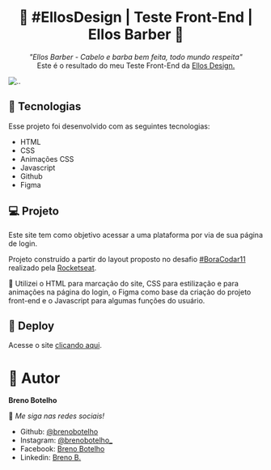 <h1 align="center"> 👾 #EllosDesign | Teste Front-End | Ellos Barber 👾 </h1>

<p align="center">
    <i> "Ellos Barber - Cabelo e barba bem feita, todo mundo respeita" </i> 
    <br> Este é o resultado do meu Teste Front-End da <a href="https://www.ellosdesign.com.br/"> Ellos Design.</a>
</p>

![..](./print-site/print2.png)

## 🚀 Tecnologias

Esse projeto foi desenvolvido com as seguintes tecnologias:

- HTML
- CSS
- Animações CSS
- Javascript
- Github
- Figma

## 💻 Projeto

Este site tem como objetivo acessar a uma plataforma por via de sua página de login. <br>

Projeto construído a partir do layout proposto no desafio [#BoraCodar11](https://www.figma.com/community/file/1217810469465160264) realizado pela [Rocketseat](https://rocketseat.com.br). <br>

📌 Utilizei o HTML para marcação do site, CSS para estilização e para animações na página do login, o Figma como base da criação do projeto front-end e o Javascript para algumas funções do usuário.

## 📑 Deploy

Acesse o site [clicando aqui](https://brenobotelho.github.io/boracodar/desafio11/).

# 👤 Autor

**Breno Botelho**

👾 _Me siga nas redes sociais!_

- Github: [@brenobotelho](https://github.com/brenobotelho)
- Instagram: [@brenobotelho_](https://instagram.com/@brenobotelho_)
- Facebook: [Breno Botelho](https://facebook.com/BrenooBotelho)
- Linkedin: [Breno B.](https://br.linkedin.com/in/breno-botelho?trk=public_profile_browsemap)

